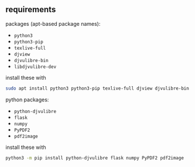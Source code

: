 requirements
-------------

packages (apt-based package names):

 - `python3`
 - `python3-pip`
 - `texlive-full`
 - `djview`
 - `djvulibre-bin`
 - `libdjvulibre-dev`

install these with

```bash
sudo apt install python3 python3-pip texlive-full djview djvulibre-bin libdjvulibre-dev
```


python packages:

 - `python-djvulibre`
 - `flask`
 - `numpy`
 - `PyPDF2`
 - `pdf2image`

install these with 

```bash
python3 -m pip install python-djvulibre flask numpy PyPDF2 pdf2image
```